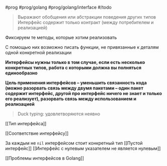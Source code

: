 #prog #prog/golang #prog/golang/interface #/todo

> Выражают обобщения или абстракции поведения других типов
> Интерфейс содержит только контракт (между потребителем и реализацией)

Фиксируем те методы, которые хотим реализовать

С помощью них возможно писать функции, не привязанные к деталям одной конкретной реализации

**Интерфейсы нужны только в том случае, если есть несколько конкретных типов, работа с которыми должна вы­ полняться единообразно**

**Цель применения интерфейсов – уменьшить связанность кода (можно разорвать связь между двумя пакетами – один пакет содержит интерфейс, другой про интерфейс ничего не знает и только его реализует), разорвать связь между использованием и реализацией**

> Duck typing: удовлетворяются неявно

[[Тип интерфейса]]

[[Соответствие интерфейсу]]

За каждым не `nil` интерфейсом стоит конкретный тип
[[Пустой интерфейс]]
[[Интерфейс с нулевым указателем не является нулевым]]

[[Проблемы интерфейсов в Golang]]